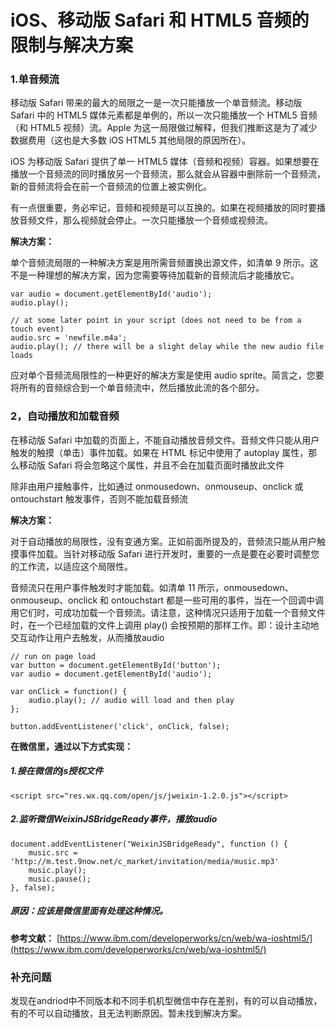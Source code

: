 # iOS、移动版 Safari 和 HTML5 音频的限制与解决方案

### 1.单音频流
移动版 Safari 带来的最大的局限之一是一次只能播放一个单音频流。移动版 Safari 中的 HTML5 媒体元素都是单例的，所以一次只能播放一个 HTML5 音频（和 HTML5 视频）流。Apple 为这一局限做过解释，但我们推断这是为了减少数据费用（这也是大多数 iOS HTML5 其他局限的原因所在）。

iOS 为移动版 Safari 提供了单一 HTML5 媒体（音频和视频）容器。如果想要在播放一个音频流的同时播放另一个音频流，那么就会从容器中删除前一个音频流，新的音频流将会在前一个音频流的位置上被实例化。

有一点很重要，务必牢记，音频和视频是可以互换的。如果在视频播放的同时要播放音频文件，那么视频就会停止。一次只能播放一个音频或视频流。

**解决方案：**

单个音频流局限的一种解决方案是用所需音频置换出源文件，如清单 9 所示。这不是一种理想的解决方案，因为您需要等待加载新的音频流后才能播放它。

```
var audio = document.getElementById('audio');
audio.play();
 
// at some later point in your script (does not need to be from a touch event)
audio.src = 'newfile.m4a';
audio.play(); // there will be a slight delay while the new audio file loads
```

应对单个音频流局限性的一种更好的解决方案是使用 audio sprite。简言之，您要将所有的音频综合到一个单音频流中，然后播放此流的各个部分。

### 2，自动播放和加载音频

在移动版 Safari 中加载的页面上，不能自动播放音频文件。音频文件只能从用户触发的触摸（单击）事件加载。如果在 HTML 标记中使用了 autoplay 属性，那么移动版 Safari 将会忽略这个属性，并且不会在加载页面时播放此文件

除非由用户接触事件，比如通过 onmousedown、onmouseup、onclick 或 ontouchstart 触发事件，否则不能加载音频流

**解决方案：**

对于自动播放的局限性，没有变通方案。正如前面所提及的，音频流只能从用户触摸事件加载。当针对移动版 Safari 进行开发时，重要的一点是要在必要时调整您的工作流，以适应这个局限性。

音频流只在用户事件触发时才能加载。如清单 11 所示，onmousedown、onmouseup、onclick 和 ontouchstart 都是一些可用的事件，当在一个回调中调用它们时，可成功加载一个音频流。请注意，这种情况只适用于加载一个音频文件时，在一个已经加载的文件上调用 play() 会按预期的那样工作。即：设计主动地交互动作让用户去触发，从而播放audio

```
// run on page load
var button = document.getElementById('button');
var audio = document.getElementById('audio');
 
var onClick = function() {
    audio.play(); // audio will load and then play
};
 
button.addEventListener('click', onClick, false);

```

**在微信里，通过以下方式实现：**

##### 1.接在微信的js授权文件

```
<script src="res.wx.qq.com/open/js/jweixin-1.2.0.js"></script>
```
##### 2.监听微信WeixinJSBridgeReady事件，播放audio
```
document.addEventListener("WeixinJSBridgeReady", function () { 
	music.src = 'http://m.test.9now.net/c_market/invitation/media/music.mp3'
    music.play(); 
    music.pause(); 
}, false); 

```
##### 原因：应该是微信里面有处理这种情况。

**参考文献：**
[https://www.ibm.com/developerworks/cn/web/wa-ioshtml5/](https://www.ibm.com/developerworks/cn/web/wa-ioshtml5/)

### 补充问题

发现在andriod中不同版本和不同手机机型微信中存在差别，有的可以自动播放，有的不可以自动播放，且无法判断原因。暂未找到解决方案。